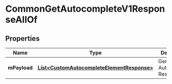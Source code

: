 

# CommonGetAutocompleteV1ResponseAllOf


## Properties

| Name | Type | Description | Notes |
|------------ | ------------- | ------------- | -------------|
|**mPayload** | [**List&lt;CustomAutocompleteElementResponse&gt;**](CustomAutocompleteElementResponse.md) | Generic Autocomplete Response |  |



